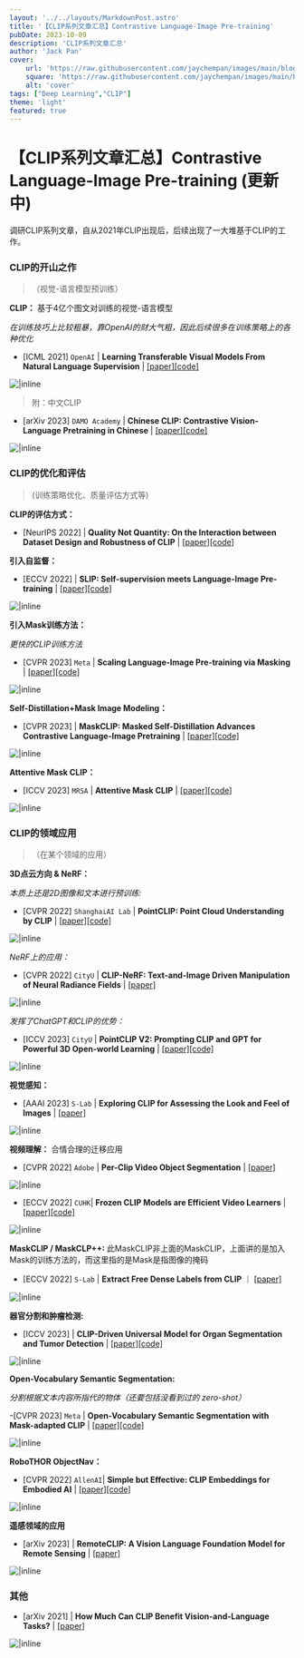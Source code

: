 ```yaml
---
layout: '../../layouts/MarkdownPost.astro'
title: '【CLIP系列文章汇总】Contrastive Language-Image Pre-training'
pubDate: 2023-10-09
description: 'CLIP系列文章汇总'
author: 'Jack Pan'
cover:
    url: 'https://raw.githubusercontent.com/jaychempan/images/main/blog-imgs/202310091229010.png'
    square: 'https://raw.githubusercontent.com/jaychempan/images/main/blog-imgs/202310091229010.png'
    alt: 'cover'
tags: ["Deep Learning","CLIP"]
theme: 'light'
featured: true
---
```

# 【CLIP系列文章汇总】Contrastive Language-Image Pre-training (更新中)

调研CLIP系列文章，自从2021年CLIP出现后，后续出现了一大堆基于CLIP的工作。

### CLIP的开山之作
>（视觉-语言模型预训练）

**CLIP：** 基于4亿个图文对训练的视觉-语言模型

*在训练技巧上比较粗暴，靠OpenAI的财大气粗，因此后续很多在训练策略上的各种优化*
- [ICML 2021] `OpenAI` | **Learning Transferable Visual Models From Natural Language Supervision** | [[paper]](http://proceedings.mlr.press/v139/radford21a/radford21a.pdf)[[code]](https://github.com/OpenAI/CLIP)

![|inline](https://raw.githubusercontent.com/jaychempan/images/main/blog-imgs/202310090019244.png)

> 附：中文CLIP

- [arXiv 2023] `DAMO Academy` | **Chinese CLIP: Contrastive Vision-Language Pretraining in Chinese** | [[paper]](https://browse.arxiv.org/pdf/2211.01335.pdf)[[code]](https://github.com/OFA-Sys/Chinese-CLIP)

![|inline](https://raw.githubusercontent.com/jaychempan/images/main/blog-imgs/202310090350930.png)

### CLIP的优化和评估
> (训练策略优化、质量评估方式等)

**CLIP的评估方式：**

- [NeurIPS 2022] | **Quality Not Quantity: On the Interaction between
Dataset Design and Robustness of CLIP** | [[paper]](https://proceedings.neurips.cc/paper_files/paper/2022/file/86a8a512b27f49519594ebe89f66d708-Paper-Conference.pdf)[[code]](https://github.com/mlfoundations/clip_quality_not_quantity)

**引入自监督：**
- [ECCV 2022] | **SLIP: Self-supervision meets Language-Image Pre-training** | [[paper]](https://browse.arxiv.org/pdf/2112.12750.pdf)[[code]](https://github.com/facebookresearch/SLIP)

![|inline](https://raw.githubusercontent.com/jaychempan/images/main/blog-imgs/202310090413912.png)

**引入Mask训练方法：**

*更快的CLIP训练方法*

- [CVPR 2023] `Meta` | **Scaling Language-Image Pre-training via Masking** | [[paper]](https://openaccess.thecvf.com/content/CVPR2023/papers/Li_Scaling_Language-Image_Pre-Training_via_Masking_CVPR_2023_paper.pdf)[[code]](https://github.com/facebookresearch/flip)

![|inline](https://raw.githubusercontent.com/jaychempan/images/main/blog-imgs/202310091729290.png)


**Self-Distillation+Mask Image Modeling：**

- [CVPR 2023] | **MaskCLIP: Masked Self-Distillation Advances Contrastive
Language-Image Pretraining** | [[paper]](https://openaccess.thecvf.com/content/CVPR2023/papers/Dong_MaskCLIP_Masked_Self-Distillation_Advances_Contrastive_Language-Image_Pretraining_CVPR_2023_paper.pdf)[[code]](https://github.com/LightDXY/MaskCLIP)

![|inline](https://raw.githubusercontent.com/jaychempan/images/main/blog-imgs/202310090255418.png)

**Attentive Mask CLIP：**

- [ICCV 2023] `MRSA` | **Attentive Mask CLIP** | [[paper]](https://openaccess.thecvf.com/content/ICCV2023/papers/Yang_Attentive_Mask_CLIP_ICCV_2023_paper.pdf)[[code]](https://github.com/microsoft/A-CLIP)

![|inline](https://raw.githubusercontent.com/jaychempan/images/main/blog-imgs/202310090239862.png
)


### CLIP的领域应用
>（在某个领域的应用）

**3D点云方向 & NeRF：** 

*本质上还是2D图像和文本进行预训练:*

- [CVPR 2022] `ShanghaiAI Lab` | **PointCLIP: Point Cloud Understanding by CLIP** | [[paper]](https://openaccess.thecvf.com/content/CVPR2022/papers/Zhang_PointCLIP_Point_Cloud_Understanding_by_CLIP_CVPR_2022_paper.pdf)[[code]](https://github.com/ZrrSkywalker/PointCLIP)

![|inline](https://raw.githubusercontent.com/jaychempan/images/main/blog-imgs/202310090029571.png)

*NeRF上的应用：*

- [CVPR 2022] `CityU` | **CLIP-NeRF: Text-and-Image Driven Manipulation of Neural Radiance Fields** | [[paper]](https://openaccess.thecvf.com/content/CVPR2022/papers/Wang_CLIP-NeRF_Text-and-Image_Driven_Manipulation_of_Neural_Radiance_Fields_CVPR_2022_paper.pdf)

![|inline](https://raw.githubusercontent.com/jaychempan/images/main/blog-imgs/202310090355228.png)

*发挥了ChatGPT和CLIP的优势：*

- [ICCV 2023] `CityU` | **PointCLIP V2: Prompting CLIP and GPT for Powerful
3D Open-world Learning** | [[paper]](https://openaccess.thecvf.com/content/ICCV2023/papers/Zhu_PointCLIP_V2_Prompting_CLIP_and_GPT_for_Powerful_3D_Open-world_ICCV_2023_paper.pdf)[[code]](https://github.com/yangyangyang127/PointCLIP_V2)

![|inline](https://raw.githubusercontent.com/jaychempan/images/main/blog-imgs/202310090325849.png)


**视觉感知：** 
- [AAAI 2023] `S-Lab` | **Exploring CLIP for Assessing the Look and Feel of Images** | [[paper]](https://ojs.aaai.org/index.php/AAAI/article/view/25353/25125)

![|inline](https://raw.githubusercontent.com/jaychempan/images/main/blog-imgs/202310090050323.png)

**视频理解：** 合情合理的迁移应用
- [CVPR 2022] `Adobe` | **Per-Clip Video Object Segmentation** | [[paper]](https://openaccess.thecvf.com/content/CVPR2022/papers/Park_Per-Clip_Video_Object_Segmentation_CVPR_2022_paper.pdf)

![|inline](https://raw.githubusercontent.com/jaychempan/images/main/blog-imgs/202310090353769.png)

- [ECCV 2022] `CUHK`| **Frozen CLIP Models are Efficient Video Learners**
| [[paper]](https://browse.arxiv.org/pdf/2208.03550.pdf)[[code]](https://github.com/OpenGVLab/efficient-video-recognition)

![|inline](https://raw.githubusercontent.com/jaychempan/images/main/blog-imgs/202310090216485.png)

**MaskCLIP / MaskCLP++:** 此MaskCLIP非上面的MaskCLIP，上面讲的是加入Mask的训练方法的，而这里指的是Mask是指图像的掩码

- [ECCV 2022] `S-Lab` | **Extract Free Dense Labels from CLIP** ｜ [[paper]](https://arxiv.org/pdf/2112.01071)

![|inline](https://raw.githubusercontent.com/jaychempan/images/main/blog-imgs/202310090230186.png)

**器官分割和肿瘤检测:**
- [ICCV 2023] | **CLIP-Driven Universal Model for Organ Segmentation and Tumor Detection** | [[paper]](https://openaccess.thecvf.com/content/ICCV2023/papers/Liu_CLIP-Driven_Universal_Model_for_Organ_Segmentation_and_Tumor_Detection_ICCV_2023_paper.pdf)[[code]](https://github.com/ljwztc/CLIP-Driven-Universal-Model)

![|inline](https://raw.githubusercontent.com/jaychempan/images/main/blog-imgs/202310090223119.png)

**Open-Vocabulary Semantic Segmentation:**

*分割根据文本内容所指代的物体（还要包括没看到过的 zero-shot）*

-[CVPR 2023] `Meta` | **Open-Vocabulary Semantic Segmentation with Mask-adapted CLIP** | [[paper]](https://openaccess.thecvf.com/content/CVPR2023/papers/Liang_Open-Vocabulary_Semantic_Segmentation_With_Mask-Adapted_CLIP_CVPR_2023_paper.pdf)[[code]](https://jeff-liangf.github.io/projects/ovseg)

![|inline](https://raw.githubusercontent.com/jaychempan/images/main/blog-imgs/202310090339034.png)

**RoboTHOR ObjectNav：**

- [CVPR 2022] `AllenAI`| **Simple but Effective: CLIP Embeddings for Embodied AI** | [[paper]](https://openaccess.thecvf.com/content/CVPR2022/papers/Khandelwal_Simple_but_Effective_CLIP_Embeddings_for_Embodied_AI_CVPR_2022_paper.pdf)[[code]](https://github.com/allenai/embodied-clip.)

![|inline](https://raw.githubusercontent.com/jaychempan/images/main/blog-imgs/202310090403355.png)

**遥感领域的应用**

- [arXiv 2023] | **RemoteCLIP: A Vision Language Foundation
Model for Remote Sensing** | [[paper]](https://browse.arxiv.org/pdf/2306.11029.pdf)

![|inline](https://raw.githubusercontent.com/jaychempan/images/main/blog-imgs/202310090406565.png)


### 其他

- [arXiv 2021] | **How Much Can CLIP Benefit Vision-and-Language Tasks?** | [[paper]](https://browse.arxiv.org/pdf/2107.06383.pdf)

![|inline](https://raw.githubusercontent.com/jaychempan/images/main/blog-imgs/202310090418867.png)